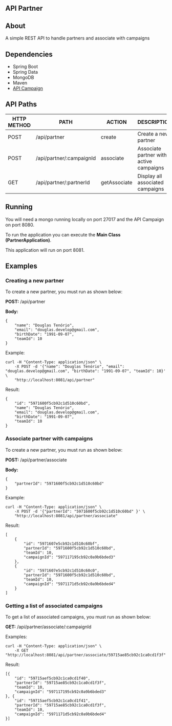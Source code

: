 API Partner
------------

## About

A simple REST API to handle partners and associate with campaigns

## Dependencies 

- Spring Boot
- Spring Data
- MongoDB
- Maven
- [API Campaign](https://github.com/douglastenn/api-campaign)

## API Paths

| HTTP METHOD | PATH                      | ACTION        | DESCRIPTION                               |
|-------------|---------------------------|---------------|-------------------------------------------|
| POST        | /api/partner              | create        | Create a new partner                      |
| POST        | /api/partner/:campaignId  | associate     | Associate partner with active campaigns   |
| GET         | /api/partner/:partnerId   | getAssociate  | Display all associated campaigns          |


## Running

You will need a mongo running locally on port 27017 and the API Campaign on port 8080.

To run the application you can execute the **Main Class (PartnerApplication)**.

This application will run on port 8081.

## Examples

### Creating a new partner

To create a new partner, you must run as shown below:

**POST:** /api/partner

**Body:**
```
{
	"name": "Douglas Tenório",
	"email": "douglas.develop@gmail.com",
	"birthDate": "1991-09-07",
	"teamId": 10
}
```

Example:

```
curl -H "Content-Type: application/json" \
    -X POST -d '{"name": "Douglas Tenório", "email": "douglas.develop@gmail.com", "birthDate": "1991-09-07", "teamId": 10}' \
    "http://localhost:8081/api/partner"
```

Result:

```
{
    "id": "5971600f5cb92c1d510c60bd",
    "name": "Douglas Tenório",
    "email": "douglas.develop@gmail.com",
    "birthDate": "1991-09-07",
    "teamId": 10
}
```

### Associate partner with campaigns

To create a new partner, you must run as shown below:

**POST:** /api/partner/associate

**Body:**
```
{
	"partnerId": "5971600f5cb92c1d510c60bd"
}
```

Example:

```
curl -H "Content-Type: application/json" \
    -X POST -d '{"partnerId": "5971600f5cb92c1d510c60bd" }' \
    "http://localhost:8081/api/partner/associate"
```

Result:

```
[
    {
        "id": "5971607e5cb92c1d510c60bf",
        "partnerId": "5971600f5cb92c1d510c60bd",
        "teamId": 10,
        "campaignId": "597117195cb92c0a9b6bded3"
    },
    {
        "id": "5971607e5cb92c1d510c60c0",
        "partnerId": "5971600f5cb92c1d510c60bd",
        "teamId": 10,
        "campaignId": "5971171d5cb92c0a9b6bded4"
    }
]
```

### Getting a list of associated campaigns

To get a list of associated campaigns, you must run as shown below:

**GET:** /api/partner/associate/:campaignId

Examples:

```
curl -H "Content-Type: application/json" \
    -X GET "http://localhost:8081/api/partner/associate/59715ae85cb92c1ca0cd1f3f"
```

Result:

```
[{
	"id": "59715aef5cb92c1ca0cd1f40",
	"partnerId": "59715ae85cb92c1ca0cd1f3f",
	"teamId": 10,
	"campaignId": "597117195cb92c0a9b6bded3"
}, {
	"id": "59715aef5cb92c1ca0cd1f41",
	"partnerId": "59715ae85cb92c1ca0cd1f3f",
	"teamId": 10,
	"campaignId": "5971171d5cb92c0a9b6bded4"
}]
```

